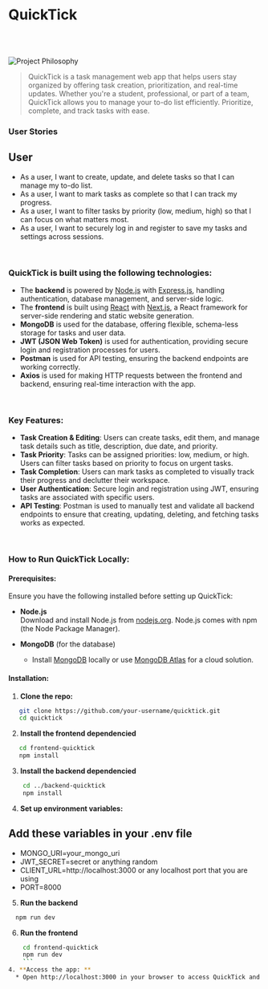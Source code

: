 # QuickTick

<br><br>

<!-- project philosophy -->
<img src="./readme/title2.svg" alt="Project Philosophy" />

> QuickTick is a task management web app that helps users stay organized by offering task creation, prioritization, and real-time updates. Whether you're a student, professional, or part of a team, QuickTick allows you to manage your to-do list efficiently. Prioritize, complete, and track tasks with ease.

### User Stories

## User

- As a user, I want to create, update, and delete tasks so that I can manage my to-do list.
- As a user, I want to mark tasks as complete so that I can track my progress.
- As a user, I want to filter tasks by priority (low, medium, high) so that I can focus on what matters most.
- As a user, I want to securely log in and register to save my tasks and settings across sessions.

<br>

<!-- Tech stack -->

### QuickTick is built using the following technologies:

- The **backend** is powered by [Node.js](https://nodejs.org/en/) with [Express.js](https://expressjs.com/), handling authentication, database management, and server-side logic.
- The **frontend** is built using [React](https://reactjs.org/) with [Next.js](https://nextjs.org/), a React framework for server-side rendering and static website generation.
- **MongoDB** is used for the database, offering flexible, schema-less storage for tasks and user data.
- **JWT (JSON Web Token)** is used for authentication, providing secure login and registration processes for users.
- **Postman** is used for API testing, ensuring the backend endpoints are working correctly.
- **Axios** is used for making HTTP requests between the frontend and backend, ensuring real-time interaction with the app.

<br>

<!-- Task Management Features -->

### Key Features:

- **Task Creation & Editing**: Users can create tasks, edit them, and manage task details such as title, description, due date, and priority.
- **Task Priority**: Tasks can be assigned priorities: low, medium, or high. Users can filter tasks based on priority to focus on urgent tasks.
- **Task Completion**: Users can mark tasks as completed to visually track their progress and declutter their workspace.
- **User Authentication**: Secure login and registration using JWT, ensuring tasks are associated with specific users.
- **API Testing**: Postman is used to manually test and validate all backend endpoints to ensure that creating, updating, deleting, and fetching tasks works as expected.

<br>

<!-- How to run -->
### How to Run QuickTick Locally:

#### Prerequisites:
Ensure you have the following installed before setting up QuickTick:

* **Node.js**  
  Download and install Node.js from [nodejs.org](https://nodejs.org/). Node.js comes with npm (the Node Package Manager).

* **MongoDB** (for the database)  
  - Install [MongoDB](https://www.mongodb.com/try/download/community) locally or use [MongoDB Atlas](https://www.mongodb.com/cloud/atlas) for a cloud solution.

#### Installation:

1. **Clone the repo:**
```sh
   git clone https://github.com/your-username/quicktick.git
   cd quicktick
   ```
2. **Install the frontend dependencied**
```sh
   cd frontend-quicktick
   npm install
   ```
3. **Install the backend dependencied**
```sh
    cd ../backend-quicktick
    npm install
   ``` 
4. **Set up environment variables:**
  ## Add these variables in your .env file 
* MONGO_URI=your_mongo_uri
* JWT_SECRET=secret or anything random
* CLIENT_URL=http://localhost:3000 or any localhost port that you are using
* PORT=8000

5. **Run the backend** 
 ```sh
   npm run dev
   ```  
6. **Run the frontend**
```sh
    cd frontend-quicktick
    npm run dev
    ``` 
4. **Access the app: **
  * Open http://localhost:3000 in your browser to access QuickTick and test all features.
   
   
         

